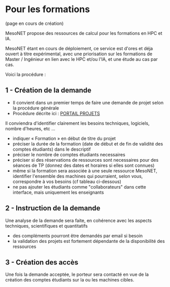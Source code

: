 # Pour les formations

(page en cours de création)

MesoNET propose des ressources de calcul pour les formations en HPC et IA.

MesoNET étant en cours de déploiement, ce service est d'ores et déja ouvert à titre expérimental, avec une priorisation sur les formations de Master / Ingénieur en lien avec le HPC et/ou l'IA, et une étude au cas par cas.

Voici la procédure :

## 1 - Création de la demande 
- Il convient dans un premier temps de faire une demande de projet selon la procédure générale 
- Procédure décrite ici : [PORTAIL PROJETS](https://www.mesonet.fr/documentation/user-documentation/acces/portail/)

Il conviendra d'identifier clairement les besoins techniques, logiciels, nombre d'heures, etc ...
- indiquer « Formation » en début de titre du projet
- préciser la durée de la formation (date de début et de fin de validité des comptes étudiants) dans le descriptif
- préciser le nombre de comptes étudiants necessaires
- préciser si des réservations de ressources sont necessaires pour des séances de TP (donnez des dates et horaires si elles sont connues)
- même si la formation sera associée à une seule ressource MesoNET, identifier l'ensemble des machines qui pourraient, selon vous, correspondre à vos besoins (cf tableau ci-dessous)
- ne pas ajouter les étudiants comme "collaborateurs" dans cette interface, mais uniquement les enseignants

## 2 - Instruction de la demande 
Une analyse de la demande sera faite, en cohérence avec les aspects techniques, scientifiques et quantitatifs
- des compléments pourront être demandés par email si besoin
- la validation des projets est fortement dépendante de la disponibilité des ressources

## 3 - Création des accès
Une fois la demande acceptée, le porteur sera contacté en vue de la création des comptes étudiants sur la ou les machines cibles.
